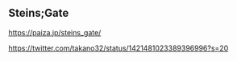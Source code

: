 ## Steins;Gate

https://paiza.jp/steins_gate/


https://twitter.com/takano32/status/1421481023389396996?s=20